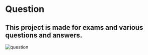 # Question
## This project is made for exams and various questions and answers.
![question](https://user-images.githubusercontent.com/92510927/149948318-4c5c0505-3078-4f90-9ef1-7110e7fee370.jpg)
